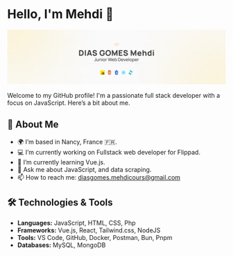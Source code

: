 # Hello, I'm Mehdi 👋

[![Profile](Linkedin3.jpg)](https://mdiasgomes.com)

Welcome to my GitHub profile! I'm a passionate full stack developer with a focus on JavaScript. Here’s a bit about me.

## 🚀 About Me

- 🌍 I’m based in Nancy, France 🇫🇷.
- 💻 I’m currently working on Fullstack web developer for Flippad.
- 🌱 I’m currently learning Vue.js.
- 💬 Ask me about JavaScript, and data scraping.
- 📫 How to reach me: [diasgomes.mehdicours@gmail.com](mailto:diasgomes.mehdicours@gmail.com)

## 🛠️ Technologies & Tools

- **Languages:** JavaScript, HTML, CSS, Php
- **Frameworks:** Vue.js, React, Tailwind.css, NodeJS
- **Tools:** VS Code, GitHub, Docker, Postman, Bun, Pnpm
- **Databases:** MySQL, MongoDB
